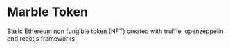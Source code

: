# Marble Token
Basic Ethereum non fungible token (NFT) created with truffle, openzeppelin and reactjs frameworks


